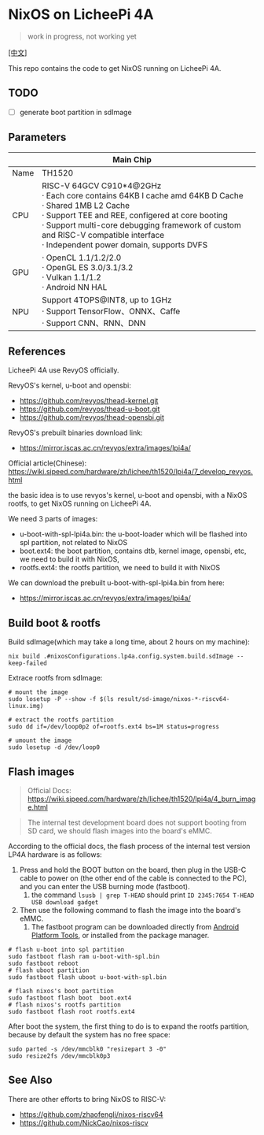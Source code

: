 # NixOS on LicheePi 4A

> work in progress, not working yet

[[中文]](./README.zh.md)

This repo contains the code to get NixOS running on LicheePi 4A.

## TODO

- [ ] generate boot partition in sdImage

## Parameters

<table>
<thead>
<tr>
  <th colspan=2>Main Chip</th>
</tr>
</thead>
<tbody>
<tr>
  <td>Name</td>
  <td>TH1520</td>
</tr>
<tr>
  <td>CPU</td>
  <td>
    RISC-V 64GCV C910*4@2GHz <br>
    · Each core contains 64KB I cache amd 64KB D Cache <br>
    · Shared 1MB L2 Cache <br>
    · Support TEE and REE, configered at core booting<br>
    · Support multi-core debugging framework of custom and RISC-V compatible interface<br>
    · Independent power domain, supports DVFS
  </td>
</tr>
<tr>
  <td>GPU</td>
  <td>
    · OpenCL 1.1/1.2/2.0<br>
    · OpenGL ES 3.0/3.1/3.2<br>
    · Vulkan 1.1/1.2<br>
    · Android NN HAL
  </td>
</tr>
<tr>
  <td>NPU</td>
  <td>
    Support 4TOPS@INT8, up to 1GHz <br>
    · Support TensorFlow、ONNX、Caffe <br>
    · Support CNN、RNN、DNN
  </td>
</tr>
</tbody>
</table>

## References

LicheePi 4A use RevyOS officially.

RevyOS's kernel, u-boot and opensbi:

- https://github.com/revyos/thead-kernel.git
- https://github.com/revyos/thead-u-boot.git
- https://github.com/revyos/thead-opensbi.git

RevyOS's prebuilt binaries download link:

- https://mirror.iscas.ac.cn/revyos/extra/images/lpi4a/

Official article(Chinese): https://wiki.sipeed.com/hardware/zh/lichee/th1520/lpi4a/7_develop_revyos.html

the basic idea is to use revyos's kernel, u-boot and opensbi, with a NixOS rootfs, to get NixOS running on LicheePi 4A.

We need 3 parts of images:

- u-boot-with-spl-lpi4a.bin: the u-boot-loader which will be flashed into spl partition, not related to NixOS
- boot.ext4: the boot partition, contains dtb, kernel image, opensbi, etc, we need to build it with NixOS,
- rootfs.ext4: the rootfs partition, we need to build it with NixOS

We can download the prebuilt u-boot-with-spl-lpi4a.bin from here:

- https://mirror.iscas.ac.cn/revyos/extra/images/lpi4a/

## Build boot & rootfs

Build sdImage(which may take a long time, about 2 hours on my machine):

```shell
nix build .#nixosConfigurations.lp4a.config.system.build.sdImage --keep-failed
```

Extrace rootfs from sdImage:

```shell
# mount the image
sudo losetup -P --show -f $(ls result/sd-image/nixos-*-riscv64-linux.img)

# extract the rootfs partition
sudo dd if=/dev/loop0p2 of=rootfs.ext4 bs=1M status=progress

# umount the image
sudo losetup -d /dev/loop0
```

## Flash images

> Official Docs: https://wiki.sipeed.com/hardware/zh/lichee/th1520/lpi4a/4_burn_image.html

> The internal test development board does not support booting from SD card, we should flash images into the board's eMMC.

According to the official docs, the flash process of the internal test version LP4A hardware is as follows:

1. Press and hold the BOOT button on the board, then plug in the USB-C cable to power on (the other end of the cable is connected to the PC), and you can enter the USB burning mode (fastboot).
   1. the command `lsusb | grep T-HEAD` should print `ID 2345:7654 T-HEAD USB download gadget`
2. Then use the following command to flash the image into the board's eMMC.
   1. The fastboot program can be downloaded directly from [Android Platform Tools](https://developer.android.com/tools/releases/platform-tools), or installed from the package manager.

```shell
# flash u-boot into spl partition
sudo fastboot flash ram u-boot-with-spl.bin
sudo fastboot reboot
# flash uboot partition
sudo fastboot flash uboot u-boot-with-spl.bin

# flash nixos's boot partition
sudo fastboot flash boot  boot.ext4
# flash nixos's rootfs partition
sudo fastboot flash root rootfs.ext4
```

After boot the system, the first thing to do is to expand the rootfs partition, because by default the system has no free space:

```shell
sudo parted -s /dev/mmcblk0 "resizepart 3 -0"
sudo resize2fs /dev/mmcblk0p3
```

## See Also

There are other efforts to bring NixOS to RISC-V:

- https://github.com/zhaofengli/nixos-riscv64
- https://github.com/NickCao/nixos-riscv
